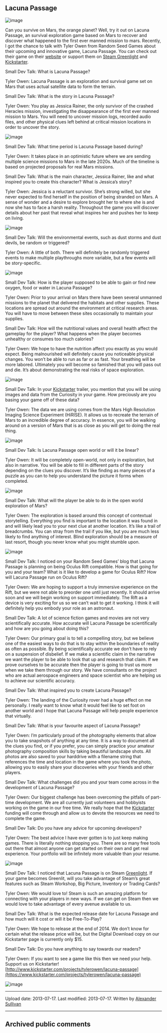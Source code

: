 ## Lacuna Passage

![image](src\articleArchive\authorAlexanderSullivan\2013-07-17_LucunaPassage\image1.png)

Can you survive on Mars, the orange planet? Well, try it out on Lacuna Passage, an survival exploration game based on Mars to recover and discover what happened to the first ever manned mission to mars. Recently, I got the chance to talk with Tyler Owen from Random Seed Games about their upcoming and innovative game, Lacuna Passage. You can check out their game on their [website](https://www.lacunapassage.com/) or support them on [Steam Greenlight](https://steamcommunity.com/sharedfiles/filedetails/?id=156439230) and [Kickstarter](https://www.kickstarter.com/projects/tylerowen/lacuna-passage?ref=card).

Small Dev Talk: What is Lacuna Passage?

Tyler Owen: Lacuna Passage is an exploration and survival game set on Mars that uses actual satellite data to form the terrain.

Small Dev Talk: What is the story in Lacuna Passage?

Tyler Owen: You play as Jessica Rainer, the only survivor of the crashed Heracles mission, investigating the disappearance of the first ever manned mission to Mars. You will need to uncover mission logs, recorded audio files, and other physical clues left behind at critical mission locations in order to uncover the story.

![image](src\articleArchive\authorAlexanderSullivan\2013-07-17_LucunaPassage\image2.png)

Small Dev Talk: What time period is Lacuna Passage based during?

Tyler Owen: It takes place in an optimistic future where we are sending multiple science missions to Mars in the late 2020s. Much of the timeline is based on projected proposals for real Mars missions.

Small Dev Talk: What is the main character, Jessica Rainer, like and what inspired you to create this character? What is Jessica’s story?

Tyler Owen: Jessica is a reluctant survivor. She’s strong willed, but she never expected to find herself in the position of being stranded on Mars. A sense of wonder and a desire to explore brought her to where she is and now she has to face a harsh reality. Throughout the game you will discover details about her past that reveal what inspires her and pushes her to keep on living.

![image](src\articleArchive\authorAlexanderSullivan\2013-07-17_LucunaPassage\image3.png)

Small Dev Talk: Will the environmental events, such as dust storms and dust devils, be random or triggered?

Tyler Owen: A little of both. There will definitely be randomly triggered events to make multiple playthroughs more variable, but a few events will be story-specific.

![image](src\articleArchive\authorAlexanderSullivan\2013-07-17_LucunaPassage\image4.png)

Small Dev Talk: How is the player supposed to be able to gain or find new oxygen, food or water in Lacuna Passage?

Tyler Owen: Prior to your arrival on Mars there have been several unmanned missions to the planet that delivered the habitats and other supplies. These locations are spread out around the environment at critical research areas. You will have to move between these sites occasionally to maintain your supplies.

Small Dev Talk: How will the nutritional values and overall health affect the gameplay for the player? What happens when the player becomes unhealthy or consumes too much calories?

Tyler Owen: We hope to have the nutrition affect you exactly as you would expect. Being malnourished will definitely cause you noticeable physical changes. You won’t be able to run as far or as fast. Your breathing will be more labored. Ultimately you will become so famished that you will pass out and die. It’s about demonstrating the real risks of space exploration.

![image](src\articleArchive\authorAlexanderSullivan\2013-07-17_LucunaPassage\image5.png)

Small Dev Talk: In your [Kickstarter](https://www.kickstarter.com/projects/tylerowen/lacuna-passage?ref=card) trailer, you mention that you will be using images and data from the Curiosity in your game. How preciously are you basing your game off of these data?

Tyler Owen: The data we are using comes from the Mars High Resolution Imaging Science Experiment (HiRISE). It allows us to recreate the terrain of Mars to an incredible degree of accuracy. In essence, you will be walking around on a version of Mars that is as close as you will get to doing the real thing.

![image](src\articleArchive\authorAlexanderSullivan\2013-07-17_LucunaPassage\image6.png)

Small Dev Talk: Is Lacuna Passage open world or will it be linear?

Tyler Owen: It will be completely open-world, not only in exploration, but also in narrative. You will be able to fill in different parts of the story depending on the clues you discover. It’s like finding as many pieces of a puzzle as you can to help you understand the picture it forms when completed.

![image](src\articleArchive\authorAlexanderSullivan\2013-07-17_LucunaPassage\image7.png)

Small Dev Talk: What will the player be able to do in the open world exploration of Mars?

Tyler Owen: The exploration is based around this concept of contextual storytelling. Everything you find is important to the location it was found in and will likely lead you to your next clue at another location. It’s like a trail of breadcrumbs. You can stray from the trail if you like, but you are much less likely to find anything of interest. Blind exploration should be a measure of last resort, though you never know what you might stumble upon.

![image](src\articleArchive\authorAlexanderSullivan\2013-07-17_LucunaPassage\image8.png)

Small Dev Talk: I noticed on your Random Seed Games’ blog that Lacuna Passage is planning on being Oculus Rift compatible. How is that going for you and your team? What is it like to develop a game for Oculus Rift? How will Lacuna Passage run on Oculus Rift?

Tyler Owen: We are hoping to support a truly immersive experience on the Rift, but we were not able to preorder one until just recently. It should arrive soon and we will begin working on support immediately. The Rift as a device is very exciting for us so we can’t wait to get it working. I think it will definitely help you embody your role as an astronaut.

Small Dev Talk: A lot of science fiction games and movies are not very scientifically accurate. How accurate will Lacuna Passage be scientifically and how are you going about doing this?

Tyler Owen: Our primary goal is to tell a compelling story, but we believe one of the easiest ways to do that is to stay within the boundaries of reality as often as possible. By being scientifically accurate we don’t have to rely on a suspension of disbelief. If we make a scientific claim in the narrative we want the player to be able to look that up and research that claim. If we prove ourselves to be accurate then the player is going to trust us more when we take them through our story. We have consultants on the project who are actual aerospace engineers and space scientist who are helping us to achieve our scientific accuracy.

Small Dev Talk: What inspired you to create Lacuna Passage?

Tyler Owen: The landing of the Curiosity rover had a huge effect on me personally. I really want to know what it would feel like to set foot on another world and I hope that Lacuna Passage will help people experience that virtually.

Small Dev Talk: What is your favourite aspect of Lacuna Passage?

Tyler Owen: I’m particularly proud of the photography elements that allow you to take snapshots of anything at any time. It is a way to document all the clues you find, or if you prefer, you can simply practice your amateur photography composition skills by taking beautiful landscape shots. All photos are also saved to your harddrive with a filename string that references the time and location in the game where you took the photo, allowing you to easily share your discoveries with your friends and other players.

Small Dev Talk: What challenges did you and your team come across in the development of Lacuna Passage?

Tyler Owen: Our biggest challenge has been overcoming the pitfalls of part-time development. We are all currently just volunteers and hobbyists working on the game in our free time. We really hope that the [Kickstarter](https://www.kickstarter.com/projects/tylerowen/lacuna-passage?ref=card) funding will come through and allow us to devote the resources we need to complete the game.

Small Dev Talk: Do you have any advice for upcoming developers?

Tyler Owen: The best advice I have ever gotten is to just keep making games. There is literally nothing stopping you. There are so many free tools out there that almost anyone can get started on their own and get real experience. Your portfolio will be infinitely more valuable than your resume.

![image](src\articleArchive\authorAlexanderSullivan\2013-07-17_LucunaPassage\image9.png)

Small Dev Talk: I noticed that Lacuna Passage is on Steam [Greenlight](https://steamcommunity.com/sharedfiles/filedetails/?id=156439230). If your game becomes Greenlit, will you take advantage of Steam’s great features such as Steam Workshop, Big Picture, Inventory or Trading Cards?

Tyler Owen: We would love to! Steam is such an amazing platform for connecting with your players in new ways. If we can get on Steam then we would love to take advantage of every avenue available to us.

Small Dev Talk: What is the expected release date for Lacuna Passage and how much will it cost or will it be Free-To-Play?

Tyler Owen: We hope to release at the end of 2014. We don’t know for certain what the release price will be, but the Digital Download copy on our Kickstarter page is currently only $15.

Small Dev Talk: Do you have anything to say towards our readers?

Tyler Owen: If you want to see a game like this then we need your help. Support us on Kickstarter! [http://www.kickstarter.com/projects/tylerowen/lacuna-passage](https://www.kickstarter.com/projects/tylerowen/lacuna-passage)

![image](src\articleArchive\authorAlexanderSullivan\2013-07-17_LucunaPassage\image10.png)

---

Upload date: 2013-07-17. Last modified: 2013-07-17. Written by [Alexander Sullivan](https://twitter.com/AlexJSully)

---

## Archived public comments
